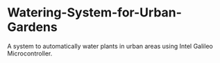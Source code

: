 # Watering-System-for-Urban-Gardens
A system to automatically water plants in urban areas using Intel Galileo Microcontroller.
